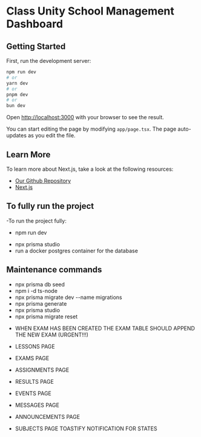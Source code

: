 # Class Unity School Management Dashboard

## Getting Started

First, run the development server:

```bash
npm run dev
# or
yarn dev
# or
pnpm dev
# or
bun dev
```

Open [http://localhost:3000](http://localhost:3000) with your browser to see the result.

You can start editing the page by modifying `app/page.tsx`. The page auto-updates as you edit the file.

## Learn More

To learn more about Next.js, take a look at the following resources:

- [Our Github Repository](https://github.com/FilippoDeSilva/class-unity-nextjs-school-management-system) 
- [Next.js](https://nextjs.org/learn)


## To fully run the project 

-To run the project fully:

- npm run dev
<!-- - npx convex dev -->
- npx prisma studio
- run a docker postgres container for the database



## Maintenance commands

- npx prisma db seed
- npm i -d ts-node    
- npx prisma migrate dev --name migrations
- npx prisma generate
- npx prisma studio    
- npx prisma migrate reset











































<!-- 
## I'VE STOPPED AT 2:30:00 HOUR


## TEACHERS PAGE STARTS FROM 3:40:00 HOUR



## FOR ROLE BASED ROUTE PROTECTION I'VE TO WATCH STARTING FROM 5:47:00 HR UP TO 6:00:00 HR 




### THE LIVE CHAT VIDEO 45:00 MINS -->







- WHEN EXAM HAS BEEN CREATED THE EXAM TABLE SHOULD APPEND THE NEW EXAM  (URGENT!!!)
- LESSONS PAGE
- EXAMS PAGE
- ASSIGNMENTS PAGE
- RESULTS PAGE
- EVENTS PAGE
- MESSAGES PAGE
- ANNOUNCEMENTS PAGE







- SUBJECTS PAGE TOASTIFY NOTIFICATION FOR STATES